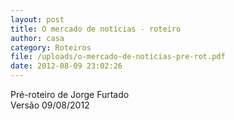 ```yaml
---
layout: post
title: O mercado de notícias - roteiro
author: casa
category: Roteiros
file: /uploads/o-mercado-de-noticias-pre-rot.pdf
date: 2012-08-09 23:02:26
---
```

P﻿ré-roteiro de Jorge Furtado\
Versão 09/08/2012